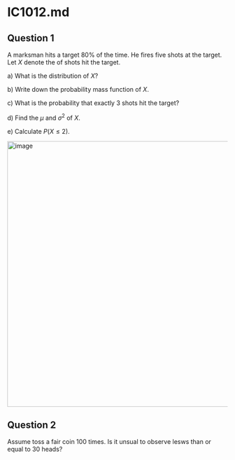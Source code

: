 # IC1012.md


## Question 1 

 A marksman hits a target 80% of the
time. He fires five shots at the target. Let $X$ denote the of shots hit the target. 


a) What is the distribution of $X$?

b) Write down the probability mass function of $X$. 

c) What is the probability that exactly 3 shots hit the target?


d) Find the $\mu$ and $\sigma^2$ of $X$. 

e) Calculate $P(X\leq 2)$. 

<img width="607" alt="image" src="https://github.com/user-attachments/assets/ed33c9e3-9de5-4040-992b-4ab5903d3f0c">


## Question 2
Assume toss a fair coin 100 times. Is it unsual to observe lesws than or equal to 30 heads? 



